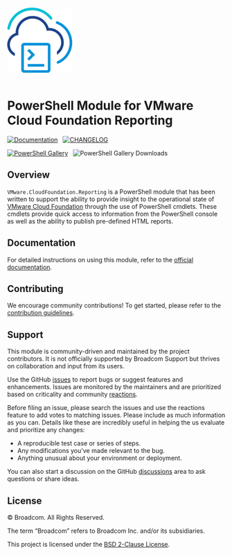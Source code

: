 <!-- markdownlint-disable first-line-h1 no-inline-html -->

<img src=".github/icon-400px.svg" alt="A PowerShell Module for Cloud Foundation Reporting" width="150"></br></br>

# PowerShell Module for VMware Cloud Foundation Reporting

[<img src="https://img.shields.io/badge/Documentation-Read-blue?style=for-the-badge&logo=readthedocs&logoColor=white" alt="Documentation">][docs-module]&nbsp;&nbsp;
[<img src="https://img.shields.io/badge/Changelog-Read-blue?style=for-the-badge&logo=github&logoColor=white" alt="CHANGELOG" >][changelog]

[<img src="https://img.shields.io/powershellgallery/v/VMware.CloudFoundation.Reporting?style=for-the-badge&logo=powershell&logoColor=white" alt="PowerShell Gallery">][psgallery-module]&nbsp;&nbsp;
<img src="https://img.shields.io/powershellgallery/dt/VMware.CloudFoundation.Reporting?style=for-the-badge&logo=powershell&logoColor=white" alt="PowerShell Gallery Downloads">

## Overview

`VMware.CloudFoundation.Reporting` is a PowerShell module that has been written to support the ability to provide
insight to the operational state of [VMware Cloud Foundation][docs-vmware-cloud-foundation] through the use of
PowerShell cmdlets. These cmdlets provide quick access to information from the PowerShell console as well as the
ability to publish pre-defined HTML reports.

## Documentation

For detailed instructions on using this module, refer to the [official documentation][docs-module].

## Contributing

We encourage community contributions! To get started, please refer to the [contribution guidelines][contributing].

## Support

This module is community-driven and maintained by the project contributors. It is not officially
supported by Broadcom Support but thrives on collaboration and input from its users.

Use the GitHub [issues][gh-issues] to report bugs or suggest features and enhancements. Issues are
monitored by the maintainers and are prioritized based on criticality and community [reactions][gh-reactions].

Before filing an issue, please search the issues and use the reactions feature to add votes to
matching issues. Please include as much information as you can. Details like these are incredibly
useful in helping the us evaluate and prioritize any changes:

- A reproducible test case or series of steps.
- Any modifications you've made relevant to the bug.
- Anything unusual about your environment or deployment.

You can also start a discussion on the GitHub [discussions][gh-discussions] area to ask questions or
share ideas.

## License

© Broadcom. All Rights Reserved.

The term “Broadcom” refers to Broadcom Inc. and/or its subsidiaries.

This project is licensed under the [BSD 2-Clause License](LICENSE).

[changelog]: CHANGELOG.md
[contributing]: CONTRIBUTING.md
[docs-vmware-cloud-foundation]: https://docs.vmware.com/en/VMware-Cloud-Foundation
[docs-module]: https://vmware.github.io/powershell-module-for-vmware-cloud-foundation-reporting
[gh-discussions]: https://github.com/vmware/powershell-module-for-vmware-cloud-foundation-reporting/discussions
[gh-issues]: https://github.com/vmware/powershell-module-for-vmware-cloud-foundation-reporting/issues
[gh-reactions]: https://blog.github.com/2016-03-10-add-reactions-to-pull-requests-issues-and-comments/
[psgallery-module]: https://www.powershellgallery.com/packages/VMware.CloudFoundation.Reporting

